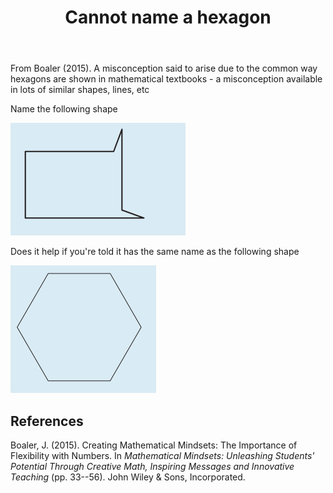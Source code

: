 ﻿---
title: Cannot name a hexagon
---

From Boaler (2015). A misconception said to arise due to the common way hexagons are shown in mathematical textbooks - a misconception available in lots of similar shapes, lines, etc

Name the following shape

![](images/funnyHexagon.png)

Does it help if you're told it has the same name as the following shape

![](images/traditionalHexagon.png)

## References

Boaler, J. (2015). Creating Mathematical Mindsets: The Importance of Flexibility with Numbers. In *Mathematical Mindsets: Unleashing Students' Potential Through Creative Math, Inspiring Messages and Innovative Teaching* (pp. 33--56). John Wiley & Sons, Incorporated.